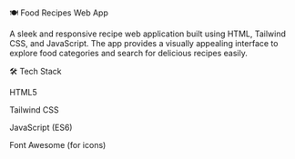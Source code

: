 🍽️ Food Recipes Web App

A sleek and responsive recipe web application built using HTML, Tailwind CSS, and JavaScript. The app provides a visually appealing interface to explore food categories and search for delicious recipes easily.

🛠️ Tech Stack

HTML5

Tailwind CSS

JavaScript (ES6)

Font Awesome (for icons)

